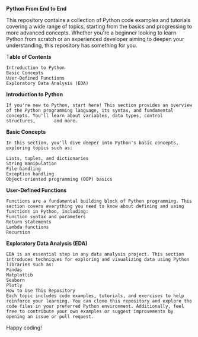 **Python From End to End**

This repository contains a collection of Python code examples and tutorials covering a wide range of topics, starting from the basics and progressing to more advanced concepts. Whether you're a beginner looking to learn Python from scratch or an experienced developer aiming to deepen your understanding, this repository has something for you.

T**able of Contents**

    Introduction to Python
    Basic Concepts
    User-Defined Functions
    Exploratory Data Analysis (EDA)

**Introduction to Python**

    If you're new to Python, start here! This section provides an overview of the Python programming language, its syntax, and fundamental concepts. You'll learn about variables, data types, control structures,       and more.

**Basic Concepts**

    In this section, you'll dive deeper into Python's basic concepts, exploring topics such as:
    
    Lists, tuples, and dictionaries
    String manipulation
    File handling
    Exception handling
    Object-oriented programming (OOP) basics

**User-Defined Functions**

    Functions are a fundamental building block of Python programming. This section covers everything you need to know about defining and using functions in Python, including:
    Function syntax and parameters
    Return statements
    Lambda functions
    Recursion

**Exploratory Data Analysis (EDA)**

    EDA is an essential step in any data analysis project. This section introduces techniques for exploring and visualizing data using Python libraries such as:
    Pandas
    Matplotlib
    Seaborn
    Plotly
    How to Use This Repository
    Each topic includes code examples, tutorials, and exercises to help reinforce your learning. You can clone this repository and explore the code files in your preferred Python environment. Additionally, feel free to contribute your own examples or suggest improvements by opening an issue or pull request.

Happy coding!
